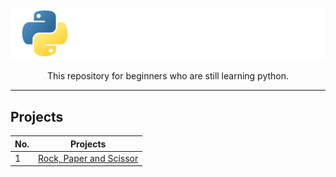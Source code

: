 <p align="center">
<img src="Source/pybp.png">
<p align="center">This repository for beginners who are still learning python.</p>
</p>

---

<h2>Projects</h2>

|    No.   |  Projects  |
| ------------- |:-------------:|
| 1 | [Rock, Paper and Scissor](/Projects/rockpaperandscissor.py) |
